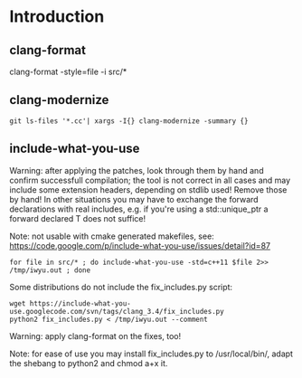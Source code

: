 # Introduction


## clang-format

   clang-format -style=file -i src/*


## clang-modernize

    git ls-files '*.cc'| xargs -I{} clang-modernize -summary {}


## include-what-you-use

Warning: after applying the patches, look through them by hand and confirm successfull compilation; the tool is not correct in all cases and may include some extension headers, depending on stdlib used! Remove those by hand! In other situations you may have to exchange the forward declarations with real includes, e.g. if you're using a std::unique_ptr<T> a forward declared T does not suffice!

Note: not usable with cmake generated makefiles, see: https://code.google.com/p/include-what-you-use/issues/detail?id=87

    for file in src/* ; do include-what-you-use -std=c++11 $file 2>> /tmp/iwyu.out ; done

Some distributions do not include the fix_includes.py script:

    wget https://include-what-you-use.googlecode.com/svn/tags/clang_3.4/fix_includes.py
    python2 fix_includes.py < /tmp/iwyu.out --comment

Warning: apply clang-format on the fixes, too!

Note: for ease of use you may install fix_includes.py to /usr/local/bin/, adapt the shebang to python2 and chmod a+x it.
